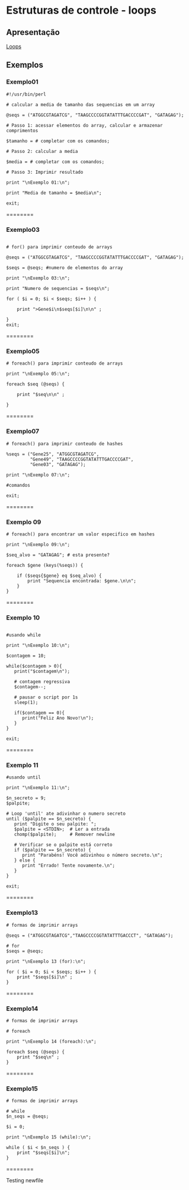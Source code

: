 
# Estruturas de controle - loops

## Apresentação
[Loops](/introprog2024/pdf/aula07.pdf) 

## Exemplos

### Exemplo01

```
#!/usr/bin/perl 

# calcular a media de tamanho das sequencias em um array

@seqs = ("ATGGCGTAGATCG", "TAAGCCCCGGTATATTTGACCCCGAT", "GATAGAG");

# Passo 1: acessar elementos do array, calcular e armazenar comprimentos

$tamanho = # completar com os comandos;

# Passo 2: calcular a media

$media = # completar com os comandos;

# Passo 3: Imprimir resultado

print "\nExemplo 01:\n";

print "Media de tamanho = $media\n";

exit;
```

========

### Exemplo03 

```

# for() para imprimir conteudo de arrays

@seqs = ("ATGGCGTAGATCG", "TAAGCCCCGGTATATTTGACCCCGAT", "GATAGAG");

$seqs = @seqs; #numero de elementos do array

print "\nExemplo 03:\n";

print "Numero de sequencias = $seqs\n";

for ( $i = 0; $i < $seqs; $i++ ) {

    print ">Gene$i\n$seqs[$i]\n\n" ; 

}  
exit;
```

========

### Exemplo05

```
# foreach() para imprimir conteudo de arrays

print "\nExemplo 05:\n";

foreach $seq (@seqs) {

    print "$seq\n\n" ; 

}
```

========

### Exemplo07

```
# foreach() para imprimir conteudo de hashes

%seqs = ("Gene25", "ATGGCGTAGATCG",            
         "Gene49", "TAAGCCCCGGTATATTTGACCCCGAT", 
         "Gene03", "GATAGAG");
         
print "\nExemplo 07:\n";

#comandos         

exit;
```

========

### Exemplo 09

```
# foreach() para encontrar um valor especifico em hashes

print "\nExemplo 09:\n";

$seq_alvo = "GATAGAG"; # esta presente?

foreach $gene (keys(%seqs)) {

    if ($seqs{$gene} eq $seq_alvo) {
        print "Sequencia encontrada: $gene.\n\n"; 
    }
}
```

========

### Exemplo 10

```

#usando while

print "\nExemplo 10:\n";

$contagem = 10;

while($contagem > 0){
   print("$contagem\n");

   # contagem regressiva
   $contagem--;

   # pausar o script por 1s
   sleep(1);

   if($contagem == 0){
      print("Feliz Ano Novo!\n");
   }
}

exit;

```

========

### Exemplo 11

```
#usando until

print "\nExemplo 11:\n";

$n_secreto = 9;
$palpite;

# Loop 'until' ate adivinhar o numero secreto
until ($palpite == $n_secreto) {
   print "Digite o seu palpite: ";
   $palpite = <STDIN>;  # Ler a entrada 
   chomp($palpite);     # Remover newline
    
   # Verificar se o palpite está correto
   if ($palpite == $n_secreto) {
      print "Parabéns! Você adivinhou o número secreto.\n";
   } else {
      print "Errado! Tente novamente.\n";
   }
}

exit;

```

========

### Exemplo13 

```
# formas de imprimir arrays

@seqs = ("ATGGCGTAGATCG","TAAGCCCCGGTATATTTGACCCT", "GATAGAG");

# for
$seqs = @seqs;

print "\nExemplo 13 (for):\n";

for ( $i = 0; $i < $seqs; $i++ ) {
    print "$seqs[$i]\n" ; 
}
```
========

### Exemplo14

```
# formas de imprimir arrays

# foreach 

print "\nExemplo 14 (foreach):\n";

foreach $seq (@seqs) {
    print "$seq\n" ; 
}

```

========

### Exemplo15

```
# formas de imprimir arrays

# while
$n_seqs = @seqs;

$i = 0;

print "\nExemplo 15 (while):\n";

while ( $i < $n_seqs ) {
    print "$seqs[$i]\n"; 
}
```

========

Testing newfile
